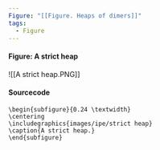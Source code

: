 ```yaml
---
Figure: "[[Figure. Heaps of dimers]]"
tags:
  - Figure
---
```

#### Figure: A strict heap

![[A strict heap.PNG]]

#### Sourcecode

```
\begin{subfigure}{0.24 \textwidth}
\centering
\includegraphics{images/ipe/strict heap}
\caption{A strict heap.}
\end{subfigure}
```